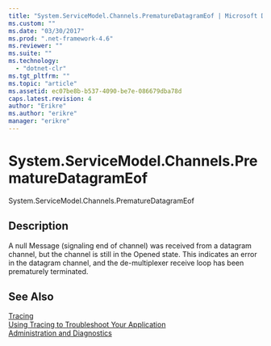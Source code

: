 ```yaml
---
title: "System.ServiceModel.Channels.PrematureDatagramEof | Microsoft Docs"
ms.custom: ""
ms.date: "03/30/2017"
ms.prod: ".net-framework-4.6"
ms.reviewer: ""
ms.suite: ""
ms.technology: 
  - "dotnet-clr"
ms.tgt_pltfrm: ""
ms.topic: "article"
ms.assetid: ec07be8b-b537-4090-be7e-086679dba78d
caps.latest.revision: 4
author: "Erikre"
ms.author: "erikre"
manager: "erikre"
---
```

# System.ServiceModel.Channels.PrematureDatagramEof
System.ServiceModel.Channels.PrematureDatagramEof  
  
## Description  
 A null Message (signaling end of channel) was received from a datagram channel, but the channel is still in the Opened state. This indicates an error in the datagram channel, and the de-multiplexer receive loop has been prematurely terminated.  
  
## See Also  
 [Tracing](../../../../../docs/framework/wcf/diagnostics/tracing/tracing.md)   
 [Using Tracing to Troubleshoot Your Application](../../../../../docs/framework/wcf/diagnostics/tracing/using-tracing-to-troubleshoot-your-application.md)   
 [Administration and Diagnostics](../../../../../docs/framework/wcf/diagnostics/administration-and-diagnostics.md)